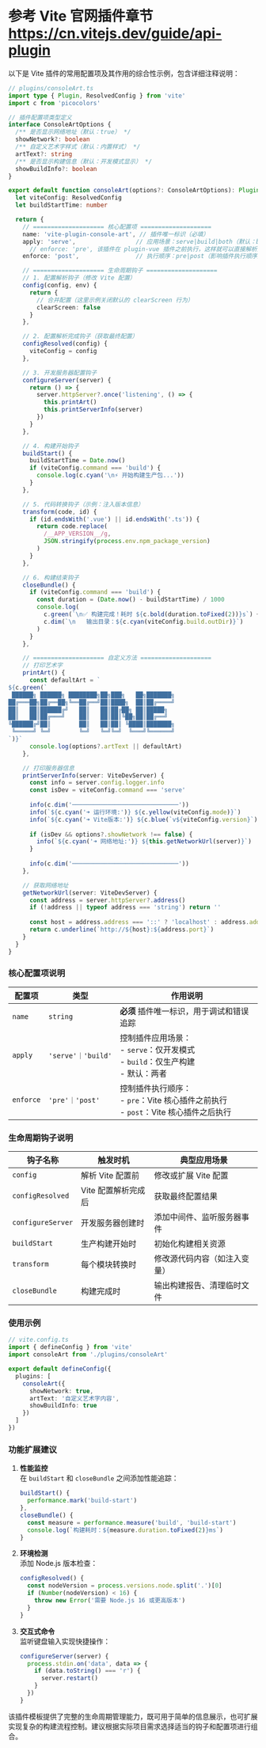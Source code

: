 # 参考 Vite 官网插件章节 https://cn.vitejs.dev/guide/api-plugin
以下是 Vite 插件的常用配置项及其作用的综合性示例，包含详细注释说明：

```typescript
// plugins/consoleArt.ts
import type { Plugin, ResolvedConfig } from 'vite'
import c from 'picocolors'

// 插件配置项类型定义
interface ConsoleArtOptions {
  /** 是否显示网络地址（默认：true） */
  showNetwork?: boolean
  /** 自定义艺术字样式（默认：内置样式） */
  artText?: string
  /** 是否显示构建信息（默认：开发模式显示） */
  showBuildInfo?: boolean
}

export default function consoleArt(options?: ConsoleArtOptions): Plugin {
  let viteConfig: ResolvedConfig
  let buildStartTime: number

  return {
    // ==================== 核心配置项 ====================
    name: 'vite-plugin-console-art', // 插件唯一标识（必填）
    apply: 'serve',                 // 应用场景：serve|build|both（默认：both）
      // enforce: 'pre', 该插件在 plugin-vue 插件之前执行，这样就可以直接解析到原模板文件  
    enforce: 'post',                // 执行顺序：pre|post（影响插件执行顺序）

    // ==================== 生命周期钩子 ====================
    // 1. 配置解析钩子（修改 Vite 配置）
    config(config, env) {
      return {
        // 合并配置（这里示例关闭默认的 clearScreen 行为）
        clearScreen: false
      }
    },

    // 2. 配置解析完成钩子（获取最终配置）
    configResolved(config) {
      viteConfig = config
    },

    // 3. 开发服务器配置钩子
    configureServer(server) {
      return () => {
        server.httpServer?.once('listening', () => {
          this.printArt()
          this.printServerInfo(server)
        })
      }
    },

    // 4. 构建开始钩子
    buildStart() {
      buildStartTime = Date.now()
      if (viteConfig.command === 'build') {
        console.log(c.cyan('\n⚡ 开始构建生产包...'))
      }
    },

    // 5. 代码转换钩子（示例：注入版本信息）
    transform(code, id) {
      if (id.endsWith('.vue') || id.endsWith('.ts')) {
        return code.replace(
          /__APP_VERSION__/g, 
          JSON.stringify(process.env.npm_package_version)
        )
      }
    },

    // 6. 构建结束钩子
    closeBundle() {
      if (viteConfig.command === 'build') {
        const duration = (Date.now() - buildStartTime) / 1000
        console.log(
          c.green(`\n✅ 构建完成！耗时 ${c.bold(duration.toFixed(2))}s`) + 
          c.dim(`\n   输出目录：${c.cyan(viteConfig.build.outDir)}`)
        )
      }
    },

    // ==================== 自定义方法 ====================
    // 打印艺术字
    printArt() {
      const defaultArt = `
${c.green(`
 ██████╗ ██████╗ ████████╗██╗███╗   ██╗███████╗
██╔═══██╗██╔══██╗╚══██╔══╝██║████╗  ██║██╔════╝
██║   ██║██████╔╝   ██║   ██║██╔██╗ ██║█████╗  
██║   ██║██╔═══╝    ██║   ██║██║╚██╗██║██╔══╝  
╚██████╔╝██║        ██║   ██║██║ ╚████║███████╗
 ╚═════╝ ╚═╝        ╚═╝   ╚═╝╚═╝  ╚═══╝╚══════╝
`)}`
      console.log(options?.artText || defaultArt)
    },

    // 打印服务器信息
    printServerInfo(server: ViteDevServer) {
      const info = server.config.logger.info
      const isDev = viteConfig.command === 'serve'
      
      info(c.dim('──────────────────────────────'))
      info(`${c.cyan('➜ 运行环境:')} ${c.yellow(viteConfig.mode)}`)
      info(`${c.cyan('➜ Vite版本:')} ${c.blue(`v${viteConfig.version}`)}`)
      
      if (isDev && options?.showNetwork !== false) {
        info(`${c.cyan('➜ 网络地址:')} ${this.getNetworkUrl(server)}`)
      }
      
      info(c.dim('──────────────────────────────'))
    },

    // 获取网络地址
    getNetworkUrl(server: ViteDevServer) {
      const address = server.httpServer?.address()
      if (!address || typeof address === 'string') return ''
      
      const host = address.address === '::' ? 'localhost' : address.address
      return c.underline(`http://${host}:${address.port}`)
    }
  }
}
```

### 核心配置项说明

| 配置项       | 类型              | 作用说明                                                                 |
|--------------|-------------------|------------------------------------------------------------------------|
| `name`       | `string`          | **必须** 插件唯一标识，用于调试和错误追踪                                |
| `apply`      | `'serve'｜'build'` | 控制插件应用场景：<br>- `serve`：仅开发模式<br>- `build`：仅生产构建<br>- 默认：两者 |
| `enforce`    | `'pre'｜'post'`    | 控制插件执行顺序：<br>- `pre`：Vite 核心插件之前执行<br>- `post`：Vite 核心插件之后执行 |

### 生命周期钩子说明

| 钩子名称          | 触发时机                          | 典型应用场景                                                                 |
|-------------------|-----------------------------------|----------------------------------------------------------------------------|
| `config`          | 解析 Vite 配置前                  | 修改或扩展 Vite 配置                                                       |
| `configResolved`  | Vite 配置解析完成后               | 获取最终配置结果                                                           |
| `configureServer` | 开发服务器创建时                  | 添加中间件、监听服务器事件                                                  |
| `buildStart`      | 生产构建开始时                    | 初始化构建相关资源                                                         |
| `transform`       | 每个模块转换时                    | 修改源代码内容（如注入变量）                                               |
| `closeBundle`     | 构建完成时                        | 输出构建报告、清理临时文件                                                 |

### 使用示例

```typescript
// vite.config.ts
import { defineConfig } from 'vite'
import consoleArt from './plugins/consoleArt'

export default defineConfig({
  plugins: [
    consoleArt({
      showNetwork: true,
      artText: '自定义艺术字内容',
      showBuildInfo: true
    })
  ]
})
```

### 功能扩展建议

1. **性能监控**  
   在 `buildStart` 和 `closeBundle` 之间添加性能追踪：
   ```typescript
   buildStart() {
     performance.mark('build-start')
   },
   closeBundle() {
     const measure = performance.measure('build', 'build-start')
     console.log(`构建耗时：${measure.duration.toFixed(2)}ms`)
   }
   ```

2. **环境检测**  
   添加 Node.js 版本检查：
   ```typescript
   configResolved() {
     const nodeVersion = process.versions.node.split('.')[0]
     if (Number(nodeVersion) < 16) {
       throw new Error('需要 Node.js 16 或更高版本')
     }
   }
   ```

3. **交互式命令**  
   监听键盘输入实现快捷操作：
   ```typescript
   configureServer(server) {
     process.stdin.on('data', data => {
       if (data.toString() === 'r') {
         server.restart()
       }
     })
   }
   ```

该插件模板提供了完整的生命周期管理能力，既可用于简单的信息展示，也可扩展实现复杂的构建流程控制。建议根据实际项目需求选择适当的钩子和配置项进行组合。